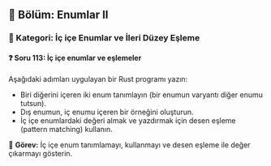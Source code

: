 ## 📘 Bölüm: Enumlar II  
### 🔹 Kategori: İç içe Enumlar ve İleri Düzey Eşleme  
#### ❓ Soru 113: İç içe enumlar ve eşlemeler

Aşağıdaki adımları uygulayan bir Rust programı yazın:

- Biri diğerini içeren iki enum tanımlayın (bir enumun varyantı diğer enumu tutsun).
- Dış enumun, iç enumu içeren bir örneğini oluşturun.
- İç içe enumlardaki değeri almak ve yazdırmak için desen eşleme (pattern matching) kullanın.

🔧 **Görev:** İç içe enum tanımlamayı, kullanmayı ve desen eşleme ile değer çıkarmayı gösterin.
